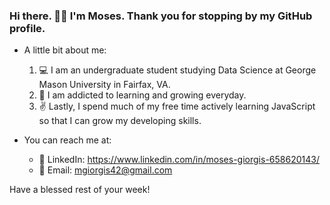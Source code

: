 ### Hi there. 👋🏾 I'm Moses. Thank you for stopping by my GitHub profile.
- A little bit about me:
  1. 💻 I am an undergraduate student studying Data Science at George Mason University in Fairfax, VA.
  2. 🌱 I am addicted to learning and growing everyday.
  3. ✌ Lastly, I spend much of my free time actively learning JavaScript so that I can grow my developing skills.
  
- You can reach me at:
  - 🏢 LinkedIn: https://www.linkedin.com/in/moses-giorgis-658620143/
  - 📩 Email: mgiorgis42@gmail.com

Have a blessed rest of your week!

